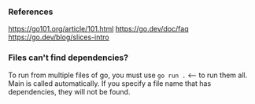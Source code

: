 ### References

https://go101.org/article/101.html 
https://go.dev/doc/faq
https://go.dev/blog/slices-intro


### Files can't find dependencies?
To run from multiple files of go, you must use `go run .` <-- to run them all. Main is called automatically. If you specify a file name that has dependencies, they will not be found.